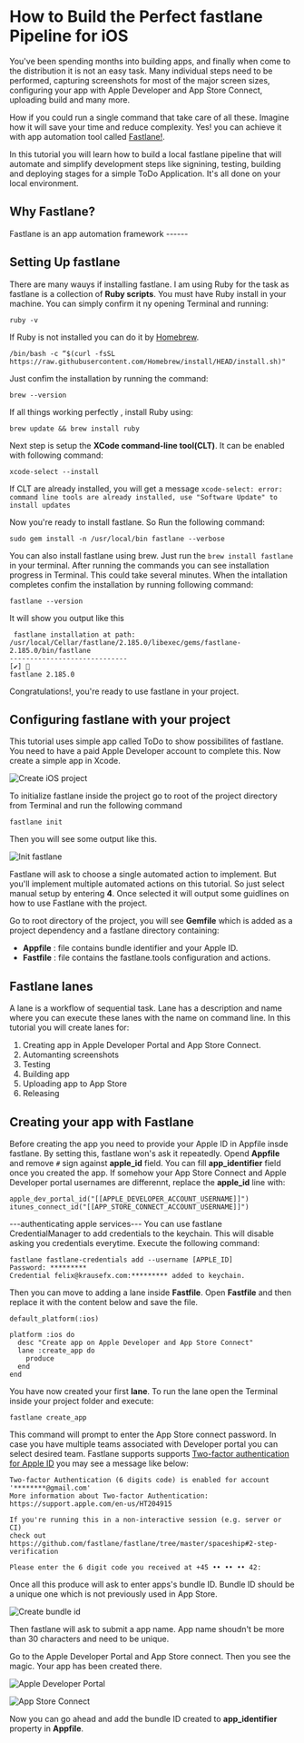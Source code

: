 # How to Build the Perfect fastlane Pipeline for iOS

You've been spending months into building apps, and finally when come to the distribution it is not an easy task. Many individual steps need to be performed, capturing screenshots for most of the major screen sizes, configuring your app with Apple Developer and App Store Connect, uploading build and many more. 

How if you could run a single command that take care of all these.  Imagine how it will save your time and reduce complexity. Yes! you can achieve it with 
app automation tool called [Fastlane!](https://fastlane.tools). 

In this tutorial you will learn how to build a local fastlane pipeline that will automate and simplify development steps like signining, testing, building and deploying stages for a simple ToDo Application. It's all done on your local environment. 

## Why Fastlane?

Fastlane is an app automation framework ------

## Setting Up fastlane

There are many wauys if installing fastlane. I am using Ruby for the task as fastlane is a collection of **Ruby scripts**. You must have Ruby install in your machine. You can simply confirm it ny opening Terminal and running:
```
ruby -v
```
If Ruby is not installed you can do it by [Homebrew](https://brew.sh). 
```
/bin/bash -c “$(curl -fsSL https://raw.githubusercontent.com/Homebrew/install/HEAD/install.sh)"
```
Just confim the installation by running the command:
```
brew --version
```
If all things working perfectly , install Ruby using:
```
brew update && brew install ruby
```

Next step is setup the **XCode command-line tool(CLT)**. It can be enabled with following command: 
```
xcode-select --install
```
If CLT are already installed, you will get a message `xcode-select: error: command line tools are already installed, use "Software Update" to install updates`

Now you're ready to install fastlane. So Run the following command:

```
sudo gem install -n /usr/local/bin fastlane --verbose
```

You can also install fastlane using brew. Just run the `brew install fastlane` in your terminal. After running the commands you can see installation progress in Terminal. This could take several minutes. When the intallation completes confim the installation by running following command:
 ```
 fastlane --version
 ```
It will show you output like this
```
 fastlane installation at path:
/usr/local/Cellar/fastlane/2.185.0/libexec/gems/fastlane-2.185.0/bin/fastlane
-----------------------------
[✔] 🚀 
fastlane 2.185.0
```
Congratulations!, you're ready to use fastlane in your project. 

## Configuring fastlane with your project

This tutorial uses simple app called ToDo to show possibilites of fastlane. You need to have a paid Apple Developer account to complete this. Now create a simple app in Xcode. 

![Create iOS project](https://i.imgur.com/WDB66y6.png)

To initialize fastlane inside the project go to root of the project directory from Terminal and run the following command
```
fastlane init
```
Then you will see some output like this. 

![Init fastlane](https://i.imgur.com/iNgmcTL.png)

Fastlane will ask to choose a single automated action to implement. But you'll implement multiple automated actions on this tutorial. So just select manual setup by entering **4**. 
Once selected it will output some guidlines on how to use Fastlane with the project.

Go to root directory of the project, you will see **Gemfile** which is added as a project dependency and a fastlane directory containing:

* **Appfile** : file contains bundle identifier and your Apple ID.
* **Fastfile** : file contains the fastlane.tools configuration and actions. 

## Fastlane lanes

A lane is a workflow of sequential task. Lane has a description and name where you can execute these lanes with the name on command line. In this tutorial you will create lanes for:

1. Creating app in Apple Developer Portal and App Store Connect. 
2. Automanting screenshots
3. Testing
4. Building app
5. Uploading app to App Store
6. Releasing

## Creating your app with Fastlane

Before creating the app you need to provide your Apple ID in Appfile insde fastlane. By setting this, fastlane won's ask it repeatedly. Opend **Appfile** and remove `#` sign against **apple_id** field. You can fill **app_identifier** field once you created the app. If somehow your App Store Connect and Apple Developer portal usernames are differennt, replace the **apple_id** line with:
```
apple_dev_portal_id("[[APPLE_DEVELOPER_ACCOUNT_USERNAME]]")
itunes_connect_id("[[APP_STORE_CONNECT_ACCOUNT_USERNAME]]")
```
---authenticating apple services---
You can use fastlane CredentialManager to add credentials to the keychain. This will disable asking you credentials everytime. Execute the following command:
```
fastlane fastlane-credentials add --username [APPLE_ID]
Password: *********
Credential felix@krausefx.com:********* added to keychain.
```

Then you can move to adding a lane inside **Fastfile**. Open **Fastfile** and then replace it with the content below and save the file. 
```
default_platform(:ios)

platform :ios do
  desc "Create app on Apple Developer and App Store Connect"
  lane :create_app do
    produce  
  end
end
```
You have now created your first **lane**. To run the lane open the Terminal inside your project folder and execute:
```
fastlane create_app
```
This command will prompt to enter the App Store connect password. In case you have multiple teams associated with Developer portal you can select desired team. 
Fastlane supports supports [Two-factor authentication for Apple ID](https://support.apple.com/en-us/HT204915) you may see a message like below:
```
Two-factor Authentication (6 digits code) is enabled for account '********@gmail.com'
More information about Two-factor Authentication: https://support.apple.com/en-us/HT204915

If you're running this in a non-interactive session (e.g. server or CI)
check out https://github.com/fastlane/fastlane/tree/master/spaceship#2-step-verification

Please enter the 6 digit code you received at +45 •• •• •• 42:
```
 Once all this produce will ask to enter apps's bundle ID. Bundle ID should be a unique one which is not previously used in App Store. 
 
 ![Create bundle id](https://i.imgur.com/byAfTx7.png)

Then fastlane will ask to submit a app name. App name shoudn't be more than 30 characters and need to be unique.

Go to the Apple Developer Portal and App Store connect. Then you see the magic. Your app has been created there. 

![Apple Developer Portal](https://i.imgur.com/0UoM1Zn.png)

![App Store Connect](https://i.imgur.com/1OyhXFh.png)

Now you can go ahead and add the bundle ID created to **app_identifier** property in **Appfile**.

